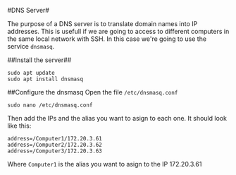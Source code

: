 #DNS Server#

The purpose of a DNS server is to translate domain names into IP addresses. This is usefull if we are going to access to different computers in the same local network with SSH. In this case we're going to use the service `dnsmasq`.

##Install the server##

```
sudo apt update
sudo apt install dnsmasq
```

##Configure the dnsmasq
Open the file `/etc/dnsmasq.conf`
```
sudo nano /etc/dnsmasq.conf
```
Then add the IPs and the alias you want to asign to each one. It should look like this:
```
address=/Computer1/172.20.3.61
address=/Computer2/172.20.3.62
address=/Computer3/172.20.3.63
```
Where `Computer1` is the alias you want to asign to the IP 172.20.3.61
